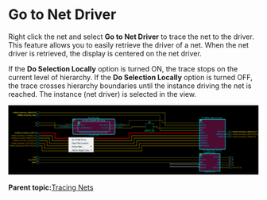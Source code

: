 # Go to Net Driver

Right click the net and select **Go to Net Driver** to trace the net to the driver. This feature allows you to easily retrieve the driver of a net. When the net driver is retrieved, the display is centered on the net driver.

If the **Do Selection Locally** option is turned ON, the trace stops on the current level of hierarchy. If the **Do Selection Locally** option is turned OFF, the trace crosses hierarchy boundaries until the instance driving the net is reached. The instance \(net driver\) is selected in the view.

![](GUID-47DE9611-F88E-4211-941A-AA14F84AED9F-low.png "Go to Net Driver")

**Parent topic:**[Tracing Nets](GUID-EF51AA6D-DB7E-4E00-A527-83182CBD4E6A.md)


